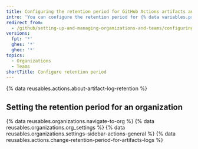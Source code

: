 ```yaml
---
title: Configuring the retention period for GitHub Actions artifacts and logs in your organization
intro: 'You can configure the retention period for {% data variables.product.prodname_actions %} artifacts and logs in your organization.'
redirect_from:
  - /github/setting-up-and-managing-organizations-and-teams/configuring-the-retention-period-for-github-actions-artifacts-and-logs-in-your-organization
versions:
  fpt: '*'
  ghes: '*'
  ghec: '*'
topics:
  - Organizations
  - Teams
shortTitle: Configure retention period
---
```


{% data reusables.actions.about-artifact-log-retention %}

## Setting the retention period for an organization

{% data reusables.organizations.navigate-to-org %}
{% data reusables.organizations.org_settings %}
{% data reusables.organizations.settings-sidebar-actions-general %}
{% data reusables.actions.change-retention-period-for-artifacts-logs %}
